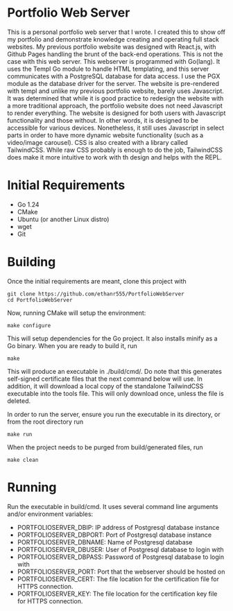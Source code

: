 # Portfolio Web Server

This is a personal portfolio web server that I wrote. I created this to show off my portfolio and demonstrate knowledge creating and operating full stack websites. My previous portfolio website was designed with React.js, with Github Pages handling the brunt of the back-end operations. This is not the case with this web server. This webserver is programmed with Go(lang). It uses the Templ Go module to handle HTML templating, and this server communicates with a PostgreSQL database for data access. I use the PGX module as the database driver for the server. The website is pre-rendered with templ and unlike my previous portfolio website, barely uses Javascript. It was determined that while it is good practice to redesign the website with a more traditional approach, the portfolio website does not need Javascript to render everything. The website is designed for both users with Javascript functionality and those without. In other words, it is designed to be accessible for various devices. Nonetheless, it still uses Javascript in select parts in order to have more dynamic website functionality (such as a video/image carousel). CSS is also created with a library called TailwindCSS. While raw CSS probably is enough to do the job, TailwindCSS does make it more intuitive to work with th design and helps with the REPL. 

# Initial Requirements

- Go 1.24
- CMake
- Ubuntu (or another Linux distro)
- wget
- Git

# Building

Once the initial requirements are meant, clone this project with

    git clone https://github.com/ethanr555/PortfolioWebServer
    cd PortfolioWebServer

Now, running CMake will setup the environment:

    make configure

This will setup dependencies for the Go project. It also installs minify as a Go binary. When you are ready to build it, run

    make

This will produce an executable in ./build/cmd/. Do note that this generates self-signed certificate files that the next command below will use. In addition, it will download a local copy of the standalone TailwindCSS executable into the tools file. This will only download once, unless the file is deleted. 

In order to run the server, ensure you run the executable in its directory, or from the root directory run

    make run

When the project needs to be purged from build/generated files, run

    make clean

# Running

Run the executable in build/cmd. It uses several command line arguments and/or environment variables:

- PORTFOLIOSERVER_DBIP: IP address of Postgresql database instance
- PORTFOLIOSERVER_DBPORT: Port of Postgresql database instance
- PORTFOLIOSERVER_DBNAME: Name of Postgresql database
- PORTFOLIOSERVER_DBUSER: User of Postgresql database to login with
- PORTFOLIOSERVER_DBPASS: Password of Postgresql database to login with
- PORTFOLIOSERVER_PORT: Port that the webserver should be hosted on
- PORTFOLIOSERVER_CERT: The file location for the certification file for HTTPS connection.
- PORTFOLIOSERVER_KEY: The file location for the certification key file for HTTPS connection.